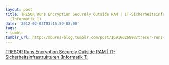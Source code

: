 ```yaml
---
layout: post
title: TRESOR Runs Encryption Securely Outside RAM | IT-Sicherheitsinfrastrukturen
  (Informatik 1)
date: '2012-02-02T03:15:59-08:00'
tags:
- tumblr
tumblr_url: http://mburns-blog.tumblr.com/post/16916026898/tresor-runs-encryption-securely-outside-ram
---
```

<a href="http://www1.informatik.uni-erlangen.de/tresor">TRESOR Runs Encryption Securely Outside RAM | IT-Sicherheitsinfrastrukturen (Informatik 1)</a>

